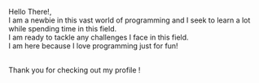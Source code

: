 Hello There!,
<br />
I am a newbie in this vast world of programming and I seek to learn a lot while spending time in this field.
<br /> 
I am ready to tackle any challenges I face in this field.
<br />
I am here because I love programming just for fun!

<br />
Thank you for checking out my profile !
